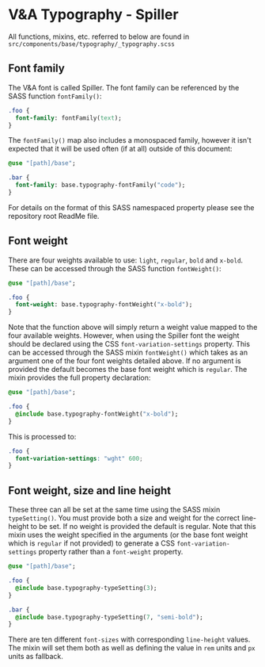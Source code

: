 # V&A Typography - Spiller

All functions, mixins, etc. referred to below are found in `src/components/base/typography/_typography.scss` 

## Font family

The V&A font is called Spiller. The font family can be referenced by the SASS function `fontFamily()`:

```sass
.foo {
  font-family: fontFamily(text);
}
```

The `fontFamily()` map also includes a monospaced family, however it isn't expected that it will be used often (if at all) outside of this document:

```sass
@use "[path]/base";

.bar {
  font-family: base.typography-fontFamily("code");
}
```
For details on the format of this SASS namespaced property please see the repository root ReadMe file.

## Font weight

There are four weights available to use: `light`, `regular`, `bold` and `x-bold`. These can be accessed through the SASS function `fontWeight()`:

```sass
@use "[path]/base";

.foo {
  font-weight: base.typography-fontWeight("x-bold");
}
```

Note that the function above will simply return a weight value mapped to the four available weights. However, when using the Spiller font the weight should be declared using the CSS `font-variation-settings` property. This can be accessed through the SASS mixin `fontWeight()` which takes as an argument one of the four font weights detailed above. If no argument is provided the default becomes the base font weight which is `regular`. The mixin provides the full property declaration:

```sass
@use "[path]/base";

.foo {
  @include base.typography-fontWeight("x-bold");
}
```
This is processed to:

```css
.foo {
  font-variation-settings: "wght" 600;
}
```

## Font weight, size and line height

These three can all be set at the same time using the SASS mixin `typeSetting()`. You must provide both a size and weight for the correct line-height to be set. If no weight is provided the default is regular. Note that this mixin uses the weight specified in the arguments (or the base font weight which is `regular` if not provided) to generate a CSS `font-variation-settings` property rather than a `font-weight` property.

```sass
@use "[path]/base";

.foo {
  @include base.typography-typeSetting(3);
}

.bar {
  @include base.typography-typeSetting(7, "semi-bold");
}
```

There are ten different `font-sizes` with corresponding `line-height` values. The mixin will set them both as well as defining the value in `rem` units and `px` units as fallback.
